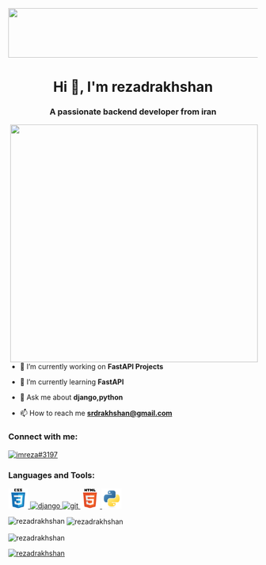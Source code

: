 <img height="100px" width="1100px" src="https://imgs.search.brave.com/4gmO3ufyJrImSPrF5TojvFi7Hyk5UrQtzObyu1JQkKs/rs:fit:860:0:0/g:ce/aHR0cHM6Ly9ibG9n/Lmh1YnNwb3QuY29t/L2hzLWZzL2h1YmZz/LzdhOGY4ZDYzNDAx/MzU2ODEyNGUxMzA3/Mjg4MzRkNDdhLmdp/Zj93aWR0aD0xNTAw/Jm5hbWU9N2E4Zjhk/NjM0MDEzNTY4MTI0/ZTEzMDcyODgzNGQ0/N2EuZ2lm.gif" alt="">

<h1 align="center">Hi 👋, I'm rezadrakhshan</h1>
<h3 align="center">A passionate backend developer from iran</h3>



<img height="480px" align="right" width="500px" src="https://th.bing.com/th/id/OIG.ba_LIDyGhctDufE_rozc?pid=ImgGn" alt="">

- 🔭 I’m currently working on **FastAPI Projects**

- 🌱 I’m currently learning **FastAPI**

- 💬 Ask me about **django,python**

- 📫 How to reach me **srdrakhshan@gmail.com**

<h3 align="left">Connect with me:</h3>
<p align="left">
<a href="https://discord.gg/imreza#3197" target="blank"><img align="center" src="https://raw.githubusercontent.com/rahuldkjain/github-profile-readme-generator/master/src/images/icons/Social/discord.svg" alt="imreza#3197" height="30" width="40" /></a>
</p>

<h3 align="left">Languages and Tools:</h3>
<p align="left"> <a href="https://www.w3schools.com/css/" target="_blank" rel="noreferrer"> <img src="https://raw.githubusercontent.com/devicons/devicon/master/icons/css3/css3-original-wordmark.svg" alt="css3" width="40" height="40"/> </a> <a href="https://www.djangoproject.com/" target="_blank" rel="noreferrer"> <img src="https://cdn.worldvectorlogo.com/logos/django.svg" alt="django" width="40" height="40"/> </a> <a href="https://git-scm.com/" target="_blank" rel="noreferrer"> <img src="https://www.vectorlogo.zone/logos/git-scm/git-scm-icon.svg" alt="git" width="40" height="40"/> </a> <a href="https://www.w3.org/html/" target="_blank" rel="noreferrer"> <img src="https://raw.githubusercontent.com/devicons/devicon/master/icons/html5/html5-original-wordmark.svg" alt="html5" width="40" height="40"/> </a>  </a> <a href="https://www.python.org" target="_blank" rel="noreferrer"> <img src="https://raw.githubusercontent.com/devicons/devicon/master/icons/python/python-original.svg" alt="python" width="40" height="40"/> </a> </p>



<p><img align="left" src="https://github-readme-stats.vercel.app/api/top-langs?username=rezadrakhshan&show_icons=true&locale=en&layout=compact" alt="rezadrakhshan" /></p>

<p>&nbsp;<img align="center" src="https://github-readme-stats.vercel.app/api?username=rezadrakhshan&show_icons=true&locale=en" alt="rezadrakhshan" /></p>

<p><img align="center" src="https://github-readme-streak-stats.herokuapp.com/?user=rezadrakhshan&" alt="rezadrakhshan" /></p>
<p align="left"> <a href="https://github.com/ryo-ma/github-profile-trophy"><img src="https://github-profile-trophy.vercel.app/?username=rezadrakhshan" alt="rezadrakhshan" /></a> </p>

